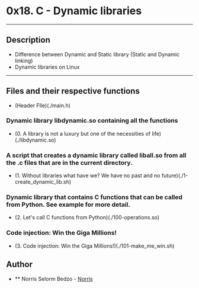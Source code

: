 # 0x18. C - Dynamic libraries

---

## Description
- Difference between Dynamic and Static library (Static and Dynamic linking)
- Dynamic libraries on Linux

---

## Files and their respective functions
- (Header FIle)(./main.h)

### Dynamic library libdynamic.so containing all the functions
- (0. A library is not a luxury but one of the necessities of life)(./libdynamic.so)

### A script that creates a dynamic library called liball.so from all the .c files that are in the current directory.
- (1. Without libraries what have we? We have no past and no future)(./1-create_dynamic_lib.sh) 

### Dynamic library that contains C functions that can be called from Python. See example for more detail.
- (2. Let's call C functions from Python)(./100-operations.so)

### Code injection: Win the Giga Millions!
- (3. Code injection: Win the Giga Millions!)(./101-make_me_win.sh)



## Author

* ** Norris Selorm Bedzo - [Norris](https://github.com/bedzon94)
